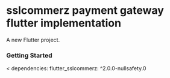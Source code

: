 # sslcommerz payment gateway flutter implementation

A new Flutter project.

### Getting Started
<
dependencies:
  flutter_sslcommerz: ^2.0.0-nullsafety.0
>


